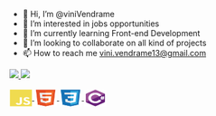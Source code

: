- 👋 Hi, I’m @viniVendrame
- 👀 I’m interested in jobs opportunities
- 🌱 I’m currently learning Front-end Development
- 💞️ I’m looking to collaborate on all kind of projects
- 📫 How to reach me vini.vendrame13@gmail.com


 <div>
  <a href="https://github.com/viniVendrame">
  <img height="180em" src="https://github-readme-stats.vercel.app/api?username=viniVendrame&show_icons=true&theme=merko&include_all_commits=true&count_private=true"/>
  <img height="180em" src="https://github-readme-stats.vercel.app/api/top-langs/?username=viniVendrame&layout=compact&langs_count=7&theme=merko"/>
</div>
 
 <div style="display: inline_block"><br>
  <img align="center" alt="Vini-Js" height="30" width="40" src="https://raw.githubusercontent.com/devicons/devicon/master/icons/javascript/javascript-plain.svg">
  <img align="center" alt="Vini-HTML" height="30" width="40" src="https://raw.githubusercontent.com/devicons/devicon/master/icons/html5/html5-original.svg">
  <img align="center" alt="Vini-CSS" height="30" width="40" src="https://raw.githubusercontent.com/devicons/devicon/master/icons/css3/css3-original.svg">
  <img align="center" alt="Vini-Csharp" height="30" width="40" src="https://raw.githubusercontent.com/devicons/devicon/master/icons/csharp/csharp-original.svg">
</div>
<!---
viniVendrame/viniVendrame is a ✨ special ✨ repository because its `README.md` (this file) appears on your GitHub profile.
You can click the Preview link to take a look at your changes.
--->
